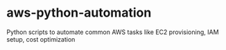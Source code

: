 # aws-python-automation
Python scripts to automate common AWS tasks like EC2 provisioning, IAM setup, cost optimization
